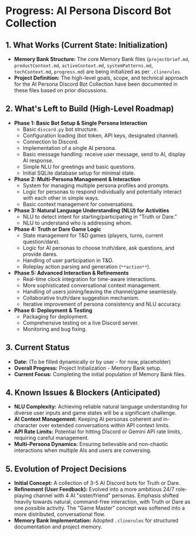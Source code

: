 # Progress: AI Persona Discord Bot Collection

## 1. What Works (Current State: Initialization)
- **Memory Bank Structure:** The core Memory Bank files (`projectbrief.md`, `productContext.md`, `activeContext.md`, `systemPatterns.md`, `techContext.md`, `progress.md`) are being initialized as per `.clinerules`.
- **Project Definition:** The high-level goals, scope, and technical approach for the AI Persona Discord Bot Collection have been documented in these files based on prior discussions.

## 2. What's Left to Build (High-Level Roadmap)
- **Phase 1: Basic Bot Setup & Single Persona Interaction**
    - Basic `discord.py` bot structure.
    - Configuration loading (bot token, API keys, designated channel).
    - Connection to Discord.
    - Implementation of a single AI persona.
    - Basic message handling: receive user message, send to AI, display AI response.
    - Simple NLU for greetings and basic questions.
    - Initial SQLite database setup for minimal state.
- **Phase 2: Multi-Persona Management & Interaction**
    - System for managing multiple persona profiles and prompts.
    - Logic for personas to respond individually and potentially interact with each other in simple ways.
    - Basic context management for conversations.
- **Phase 3: Natural Language Understanding (NLU) for Activities**
    - NLU to detect intent for starting/participating in "Truth or Dare."
    - NLU to understand who is addressing whom.
- **Phase 4: Truth or Dare Game Logic**
    - State management for T&D games (players, turns, current question/dare).
    - Logic for AI personas to choose truth/dare, ask questions, and provide dares.
    - Handling of user participation in T&D.
    - Roleplay action parsing and generation (`**action**`).
- **Phase 5: Advanced Interaction & Refinements**
    - Real-time clock integration for time-aware interactions.
    - More sophisticated conversational context management.
    - Handling of users joining/leaving the channel/game seamlessly.
    - Collaborative truth/dare suggestion mechanism.
    - Iterative improvement of persona consistency and NLU accuracy.
- **Phase 6: Deployment & Testing**
    - Packaging for deployment.
    - Comprehensive testing on a live Discord server.
    - Monitoring and bug fixing.

## 3. Current Status
- **Date:** (To be filled dynamically or by user - for now, placeholder)
- **Overall Progress:** Project Initialization - Memory Bank setup.
- **Current Focus:** Completing the initial population of Memory Bank files.

## 4. Known Issues & Blockers (Anticipated)
- **NLU Complexity:** Achieving reliable natural language understanding for diverse user inputs and game states will be a significant challenge.
- **AI Context Management:** Keeping AI personas coherent and in-character over extended conversations within API context limits.
- **API Rate Limits:** Potential for hitting Discord or Gemini API rate limits, requiring careful management.
- **Multi-Persona Dynamics:** Ensuring believable and non-chaotic interactions when multiple AIs and users are conversing.

## 5. Evolution of Project Decisions
- **Initial Concept:** A collection of 3-5 AI Discord bots for Truth or Dare.
- **Refinement (User Feedback):** Evolved into a more ambitious 24/7 role-playing channel with 4 AI "sister/friend" personas. Emphasis shifted heavily towards natural, command-free interaction, with Truth or Dare as one possible activity. The "Game Master" concept was softened into a more distributed, conversational flow.
- **Memory Bank Implementation:** Adopted `.clinerules` for structured documentation and project memory.

